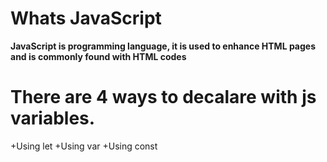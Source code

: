 # Whats JavaScript
**JavaScript is programming language, it is used to enhance HTML pages and is commonly found with HTML codes**
# There are 4 ways to decalare with js variables.
+Using let
+Using var
+Using const
